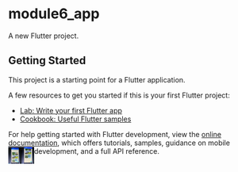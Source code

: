 # module6_app

A new Flutter project.

## Getting Started

This project is a starting point for a Flutter application.

A few resources to get you started if this is your first Flutter project:

- [Lab: Write your first Flutter app](https://docs.flutter.dev/get-started/codelab)
- [Cookbook: Useful Flutter samples](https://docs.flutter.dev/cookbook)

For help getting started with Flutter development, view the
[online documentation](https://docs.flutter.dev/), which offers tutorials,
samples, guidance on mobile development, and a full API reference.
<img align="left" alt="Node.js" width="26px" src="./images/WhatsApp%20Image%202023-06-12%20at%2020.15.49.jpg" />
<img align="left" alt="Node.js" width="26px" src="./images/WhatsApp%20Image%202023-06-12%20at%2020.15.47.jpg" />